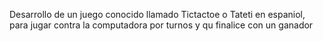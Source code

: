 Desarrollo de un juego conocido llamado Tictactoe o Tateti en espaniol,
para jugar contra la computadora por turnos y qu finalice con un ganador
